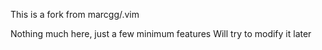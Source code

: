 This is a fork from marcgg/.vim

Nothing much here, just a few minimum features
Will try to modify it later
